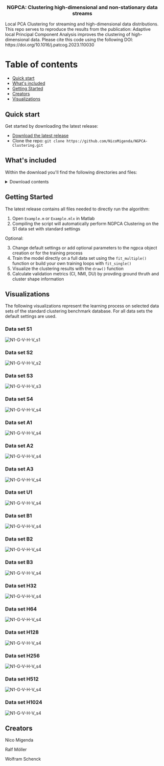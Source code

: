 <h3 align="center">NGPCA: Clustering high-dimensional and non-stationary data streams</h3>
Local PCA Clustering for streaming and high-dimensional data distributions. 
This repo serves to reproduce the results from the publication: Adaptive local Principal Component Analysis improves the clustering of high-dimensional data.
Please cite this code using the following DOI: https://doi.org/10.1016/j.patcog.2023.110030

# Table of contents
- [Quick start](#quick-start)
- [What's included](#whats-included)
- [Getting Started](#getting-started)
- [Creators](#creators)
- [Visualizations](#visualizations)

## Quick start

Get started by downloading the latest release:

- [Download the latest release](https://github.com/NicoMigenda/NGPCA-Clustering/archive/refs/tags/NGPCA.zip)
- Clone the repo: `git clone https://github.com/NicoMigenda/NGPCA-Clustering.git`

## What's included

Within the download you'll find the following directories and files:

<details>
  <summary>Download contents</summary>

  ```text
  |-- Example.m
|-- Example_Live.mlx
|-- README.md
|-- Results
|   `-- gif
|       |-- a1_G_AR_S_V.gif
|       |-- a2_G_AR_S_V.gif
|       |-- a3_G_AR_S_V.gif
|       |-- b1_G_AR_S_V.gif
|       |-- b2_G_AR_S_V.gif
|       |-- b3_G_AR_S_V.gif
|       |-- h1_G_AR_S_V.gif
|       |-- h2_G_AR_S_V.gif
|       |-- h3_G_AR_S_V.gif
|       |-- h5_G_AR_S_V.gif
|       |-- h6_G_AR_S_V.gif
|       |-- s1_G_AR_S_V.gif
|       |-- s2_G_AR_S_V.gif
|       |-- s3_G_AR_S_V.gif
|       |-- s4_G_AR_S_V.gif
|       `-- u1_G_AR_S_V.gif
|-- data_sets_combined
|   |-- a1.mat
|   |-- a2.mat
|   |-- a3.mat
|   |-- b1.mat
|   |-- b2.mat
|   |-- h128.mat
|   |-- h256.mat
|   |-- h32.mat
|   |-- h512.mat
|   |-- h64.mat
|   |-- s1.mat
|   |-- s2.mat
|   |-- s3.mat
|   |-- s4.mat
|   `-- u1.mat
`-- ngpca
    |-- NGPCA.m
    |-- drawunits.m
    |-- eforrlsa.m
    |-- init.m
    |-- normalizedmi.m
    |-- plot_ellipse.m
    |-- potentialFunction.m
    |-- update.m
    |-- validate_CI.m
    `-- validate_NMI_DU.m
  ```
</details>

## Getting Started

The latest release contains all files needed to directly run the algorithm:

1. Open `Example.m` or `Example.mlx` in Matlab
2. Compiling the script will automatically perform NGPCA Clustering on the S1 data set with standard settings

Optional:

3. Change default settings or add optional parameters to the ngpca object creation or for the training process
4. Train the model directly on a full data set using the `fit_multiple()` function or build your own training loops with `fit_single()`
5. Visualize the clustering results with the `draw()` function
6. Calculate validation metrics (CI, NMI, DU) by provding ground thruth and cluster shape information

## Visualizations
The following visualizations represent the learning process on selected data sets of the standard clustering benchmark database. For all data sets the default settings are used.
### Data set S1
![N1-G-V-H-V_s1](https://github.com/NicoMigenda/NGPCA-Clustering/blob/main/Results/gif/s1_G_AR_S_V.gif)
### Data set S2
![N1-G-V-H-V_s2](https://github.com/NicoMigenda/NGPCA-Clustering/blob/main/Results/gif/s2_G_AR_S_V.gif)
### Data set S3
![N1-G-V-H-V_s3](https://github.com/NicoMigenda/NGPCA-Clustering/blob/main/Results/gif/s3_G_AR_S_V.gif)
### Data set S4
![N1-G-V-H-V_s4](https://github.com/NicoMigenda/NGPCA-Clustering/blob/main/Results/gif/s4_G_AR_S_V.gif)
### Data set A1
![N1-G-V-H-V_s4](https://github.com/NicoMigenda/NGPCA-Clustering/blob/main/Results/gif/a1_G_AR_S_V.gif)
### Data set A2
![N1-G-V-H-V_s4](https://github.com/NicoMigenda/NGPCA-Clustering/blob/main/Results/gif/a2_G_AR_S_V.gif)
### Data set A3
![N1-G-V-H-V_s4](https://github.com/NicoMigenda/NGPCA-Clustering/blob/main/Results/gif/a3_G_AR_S_V.gif)
### Data set U1
![N1-G-V-H-V_s4](https://github.com/NicoMigenda/NGPCA-Clustering/blob/main/Results/gif/u1_G_AR_S_V.gif)
### Data set B1
![N1-G-V-H-V_s4](https://github.com/NicoMigenda/NGPCA-Clustering/blob/main/Results/gif/b1_G_AR_S_V.gif)
### Data set B2
![N1-G-V-H-V_s4](https://github.com/NicoMigenda/NGPCA-Clustering/blob/main/Results/gif/b2_G_AR_S_V.gif)
### Data set B3
![N1-G-V-H-V_s4](https://github.com/NicoMigenda/NGPCA-Clustering/blob/main/Results/gif/b3_G_AR_S_V.gif)
### Data set H32
![N1-G-V-H-V_s4](https://github.com/NicoMigenda/NGPCA-Clustering/blob/main/Results/gif/h32_G_AR_S_V.gif)
### Data set H64
![N1-G-V-H-V_s4](https://github.com/NicoMigenda/NGPCA-Clustering/blob/main/Results/gif/h64_G_AR_S_V.gif)
### Data set H128
![N1-G-V-H-V_s4](https://github.com/NicoMigenda/NGPCA-Clustering/blob/main/Results/gif/h128_G_AR_S_V.gif)
### Data set H256
![N1-G-V-H-V_s4](https://github.com/NicoMigenda/NGPCA-Clustering/blob/main/Results/gif/h256_G_AR_S_V.gif)
### Data set H512
![N1-G-V-H-V_s4](https://github.com/NicoMigenda/NGPCA-Clustering/blob/main/Results/gif/h512_G_AR_S_V.gif)
### Data set H1024
![N1-G-V-H-V_s4](https://github.com/NicoMigenda/NGPCA-Clustering/blob/main/Results/gif/h1024_G_AR_S_V.gif)

## Creators

Nico Migenda

Ralf Möller

Wolfram Schenck
